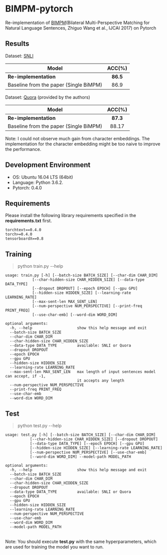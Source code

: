 # BIMPM-pytorch
Re-implementation of [BIMPM](https://arxiv.org/abs/1702.03814)(Bilateral Multi-Perspective Matching for Natural Language Sentences, Zhiguo Wang et al., IJCAI 2017) on Pytorch

## Results

Dataset: [SNLI](https://nlp.stanford.edu/projects/snli/)

| Model        |  ACC(%)   |
|--------------|:----------:|
| **Re-implementation** |			 **86.5** |
| Baseline from the paper (Single BiMPM)	|  86.9    |

Dataset: [Quora](https://drive.google.com/file/d/0B0PlTAo--BnaQWlsZl9FZ3l1c28/view) (provided by the authors)

| Model        |  ACC(%)   |
|--------------|:----------:|
| **Re-implementation** 			| **87.3** |
| Baseline from the paper (Single BiMPM)     	|  88.17   |

Note: I could not observe much gain from character embeddings. The implementation for the character embedding might be too naive to improve the performance.

## Development Environment
- OS: Ubuntu 16.04 LTS (64bit)
- Language: Python 3.6.2.
- Pytorch: 0.4.0

## Requirements

Please install the following library requirements specified in the **requirements.txt** first.

    torchtext==0.4.0
    torch>=0.4.0
    tensorboardX==0.8

## Training

> python train.py --help

	usage: train.py [-h] [--batch-size BATCH_SIZE] [--char-dim CHAR_DIM]
	            [--char-hidden-size CHAR_HIDDEN_SIZE] [--data-type DATA_TYPE]
	            [--dropout DROPOUT] [--epoch EPOCH] [--gpu GPU]
	            [--hidden-size HIDDEN_SIZE] [--learning-rate LEARNING_RATE]
	            [--max-sent-len MAX_SENT_LEN]
	            [--num-perspective NUM_PERSPECTIVE] [--print-freq PRINT_FREQ]
	            [--use-char-emb] [--word-dim WORD_DIM]
	
	optional arguments:
	  -h, --help                    show this help message and exit
	  --batch-size BATCH_SIZE
	  --char-dim CHAR_DIM
	  --char-hidden-size CHAR_HIDDEN_SIZE
	  --data-type DATA_TYPE         available: SNLI or Quora
	  --dropout DROPOUT
	  --epoch EPOCH
	  --gpu GPU
	  --hidden-size HIDDEN_SIZE
	  --learning-rate LEARNING_RATE
	  --max-sent-len MAX_SENT_LEN   max length of input sentences model can accept, if -1,
	                                it accepts any length
	  --num-perspective NUM_PERSPECTIVE
	  --print-freq PRINT_FREQ
	  --use-char-emb
	  --word-dim WORD_DIM


## Test

> python test.py --help

	usage: test.py [-h] [--batch-size BATCH_SIZE] [--char-dim CHAR_DIM]
	           [--char-hidden-size CHAR_HIDDEN_SIZE] [--dropout DROPOUT]
	           [--data-type DATA_TYPE] [--epoch EPOCH] [--gpu GPU]
	           [--hidden-size HIDDEN_SIZE] [--learning-rate LEARNING_RATE]
	           [--num-perspective NUM_PERSPECTIVE] [--use-char-emb]
	           [--word-dim WORD_DIM] --model-path MODEL_PATH
	
	optional arguments:
	  -h, --help                    show this help message and exit
	  --batch-size BATCH_SIZE
	  --char-dim CHAR_DIM
	  --char-hidden-size CHAR_HIDDEN_SIZE
	  --dropout DROPOUT
	  --data-type DATA_TYPE         available: SNLI or Quora
	  --epoch EPOCH
	  --gpu GPU
	  --hidden-size HIDDEN_SIZE
	  --learning-rate LEARNING_RATE
	  --num-perspective NUM_PERSPECTIVE
	  --use-char-emb
	  --word-dim WORD_DIM
	  --model-path MODEL_PATH


​	
Note: You should execute **test.py** with the same hyperparameters, which are used for training the model you want to run.    
